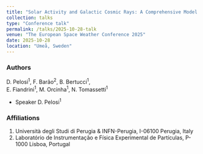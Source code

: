 ```yaml
---
title: "Solar Activity and Galactic Cosmic Rays: A Comprehensive Model for Long-Term Forecasting"
collection: talks
type: "Conference talk"
permalink: /talks/2025-10-28-talk
venue: "The European Space Weather Conference 2025"
date: 2025-10-28
location: "Umeå, Sweden"
---
```


### Authors

D. Pelosi<sup>1</sup>, F. Barão<sup>2</sup>, B. Bertucci<sup>1</sup>,  
E. Fiandrini<sup>1</sup>, M. Orcinha<sup>1</sup>, N. Tomassetti<sup>1</sup>
- Speaker D. Pelosi<sup>1</sup>

### Affiliations

1. Università degli Studi di Perugia & INFN-Perugia, I-06100 Perugia, Italy  
2. Laboratório de Instrumentação e Física Experimental de Partículas, P-1000 Lisboa, Portugal

